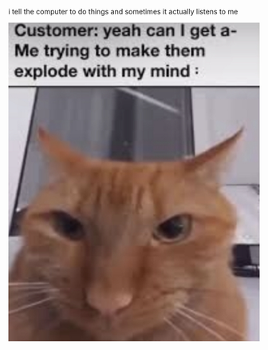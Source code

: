 i tell the computer to do things and sometimes it actually listens to me
<!--START_SECTION:update_image-->
<img src=https://raw.githubusercontent.com/sneakykestrel/sneakykestrel/main/.github/images/explode-with-mind.png height="" width="" align=left alt=kitty />
<!--END_SECTION:update_image-->

